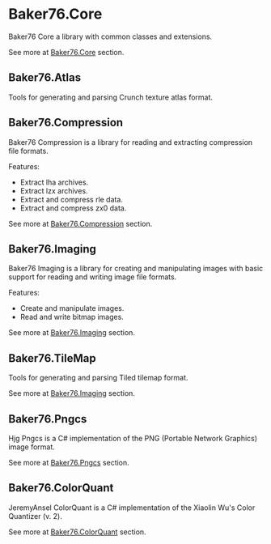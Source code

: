 # Baker76.Core

Baker76 Core a library with common classes and extensions.

See more at [Baker76.Core](src/Baker76.Core) section.

## Baker76.Atlas

Tools for generating and parsing Crunch texture atlas format.

## Baker76.Compression

Baker76 Compression is a library for reading and extracting compression file formats.

Features:
- Extract lha archives.
- Extract lzx archives.
- Extract and compress rle data.
- Extract and compress zx0 data.

See more at [Baker76.Compression](src/Baker76.Compression) section.

## Baker76.Imaging

Baker76 Imaging is a library for creating and manipulating images with basic support for reading and writing image file formats.

Features:
- Create and manipulate images.
- Read and write bitmap images.

See more at [Baker76.Imaging](src/Baker76.Imaging) section.

## Baker76.TileMap

Tools for generating and parsing Tiled tilemap format.

See more at [Baker76.Imaging](src/Baker76.TimeMap) section.

## Baker76.Pngcs

Hjg Pngcs is a C# implementation of the PNG (Portable Network Graphics) image format.

See more at [Baker76.Pngcs](src/Baker76.Pngcs) section.

## Baker76.ColorQuant

JeremyAnsel ColorQuant is a C# implementation of the Xiaolin Wu's Color Quantizer (v. 2).

See more at [Baker76.ColorQuant](Baker76.ColorQuant) section.